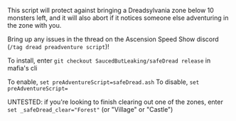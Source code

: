 This script will protect against bringing a Dreadsylvania zone below 10 monsters left, and it will also abort if it notices someone else adventuring in the zone with you. 

Bring up any issues in the thread on the Ascension Speed Show discord (`/tag dread preadventure script`)!

To install, enter `git checkout SaucedButLeaking/safeDread release` in mafia's cli

To enable, `set preAdventureScript=safeDread.ash`
To disable, `set preAdventureScript=` 

UNTESTED: if you're looking to finish clearing out one of the zones, enter `set _safeDread_clear="Forest"` (or "Village" or "Castle") 
